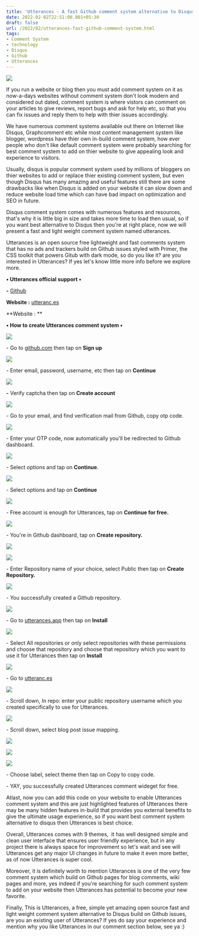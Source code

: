 ```yaml
---
title: 'Utterances - A fast Github comment system alternative to Disqus.'
date: 2022-02-02T22:51:00.001+05:30
draft: false
url: /2022/02/utterances-fast-github-comment-system.html
tags: 
- Comment System
- technology
- Disqus
- Github
- Utterances
---
```


  

 [![](https://lh3.googleusercontent.com/-kupiNPW6qvs/Yfq9sHN9fDI/AAAAAAAAI-c/ge1NdQ5o_WwnM59EXBu28Djt-PynJSxQwCNcBGAsYHQ/s1600/1643822507696059-0.png)](https://lh3.googleusercontent.com/-kupiNPW6qvs/Yfq9sHN9fDI/AAAAAAAAI-c/ge1NdQ5o_WwnM59EXBu28Djt-PynJSxQwCNcBGAsYHQ/s1600/1643822507696059-0.png) 

  

  

If you run a website or blog then you must add comment system on it as now-a-days websites without comment system don't look modern and considered out dated, comment system is where vistors can comment on your articles to give reviews, report bugs and ask for help etc, so that you can fix issues and reply them to help with thier issues accordingly.

  

We have numerous comment systems available out there on Internet like Disqus, Graphcomment etc while most content management system like blogger, wordpress have thier own in-build comment system, how ever people who don't like default comment system were probably searching for best comment system to add on thier website to give appealing look and experience to visitors.

  

Usually, disqus is popular comment system used by millions of bloggers on thier websites to add or replace thier existing comment system, but even though Disqus has many amazing and useful features still there are some drawbacks like when Disqus is added on your website it can slow down and reduce website load time which can have bad impact on optimization and SEO in future.

  

Disqus comment system comes with numerous features and resources, that's why it is little big in size and takes more time to load then usual, so if you want best alternative to Disqus then you're at right place, now we will present a fast and light weight comment system named utterances.

  

Utterances is an open source free lightweight and fast comments system that has no ads and trackers build on Github issues styled with Primer, the CSS toolkit that powers Gitub with dark mode, so do you like it? are you interested in Utterances? If yes let's know little more info before we explore more.

  

**• Utterances official support •**

**\-** [Github](http://github.com/utterance)

  

**Website :** [utteranc.es](http://utteranc.es)

  

**Website : **

**• How to create Utterances comment system •**

 **[![](https://lh3.googleusercontent.com/-I0grgLR2u3M/Yfq9rNr_M_I/AAAAAAAAI-Y/DUaiE70qtCAQE6tQP8IZA2PKYmrt5cVhACNcBGAsYHQ/s1600/1643822503517379-1.png)](https://lh3.googleusercontent.com/-I0grgLR2u3M/Yfq9rNr_M_I/AAAAAAAAI-Y/DUaiE70qtCAQE6tQP8IZA2PKYmrt5cVhACNcBGAsYHQ/s1600/1643822503517379-1.png)** 

\- Go to [github.com](http://github.com) then tap on **Sign up**

 **[![](https://lh3.googleusercontent.com/-vNLtHJppl5E/Yfq9qDcZajI/AAAAAAAAI-U/P4JlAsRoXkA-fQIOjF9HL-fG0WY8AkyYACNcBGAsYHQ/s1600/1643822499619233-2.png)](https://lh3.googleusercontent.com/-vNLtHJppl5E/Yfq9qDcZajI/AAAAAAAAI-U/P4JlAsRoXkA-fQIOjF9HL-fG0WY8AkyYACNcBGAsYHQ/s1600/1643822499619233-2.png)** 

\- Enter email, password, username, etc then tap on **Continue**

  

 [![](https://lh3.googleusercontent.com/-s-cv4L9N3eY/Yfq9pG2q1aI/AAAAAAAAI-Q/zj3tsDGm3okhk0GJ8tdUMON5sytbFW9OQCNcBGAsYHQ/s1600/1643822495341707-3.png)](https://lh3.googleusercontent.com/-s-cv4L9N3eY/Yfq9pG2q1aI/AAAAAAAAI-Q/zj3tsDGm3okhk0GJ8tdUMON5sytbFW9OQCNcBGAsYHQ/s1600/1643822495341707-3.png) 

  

**\-** Verify captcha then tap on **Create account**

 **[![](https://lh3.googleusercontent.com/-TinEuWFBktg/Yfq9n4yNQaI/AAAAAAAAI-M/sPguCqllriIu69zZbVHUGglqXuMcRS6JACNcBGAsYHQ/s1600/1643822491215432-4.png)](https://lh3.googleusercontent.com/-TinEuWFBktg/Yfq9n4yNQaI/AAAAAAAAI-M/sPguCqllriIu69zZbVHUGglqXuMcRS6JACNcBGAsYHQ/s1600/1643822491215432-4.png)** 

\- Go to your email, and find verification mail from Github, copy otp code.

  

 [![](https://lh3.googleusercontent.com/-od2ZtRW5zxU/Yfq9myeLW5I/AAAAAAAAI-I/QgkfFeNfp-QScdf7CpDUwFosOyj23Q40ACNcBGAsYHQ/s1600/1643822487328145-5.png)](https://lh3.googleusercontent.com/-od2ZtRW5zxU/Yfq9myeLW5I/AAAAAAAAI-I/QgkfFeNfp-QScdf7CpDUwFosOyj23Q40ACNcBGAsYHQ/s1600/1643822487328145-5.png) 

  

\- Enter your OTP code, now automatically you'll be redirected to Github dashboard.

  

 [![](https://lh3.googleusercontent.com/-QHeQM4jBcrE/Yfq9l1ct6vI/AAAAAAAAI-A/AICdWwC1iRIoM5cEhopz_JyxbwTWzMj8QCNcBGAsYHQ/s1600/1643822482862092-6.png)](https://lh3.googleusercontent.com/-QHeQM4jBcrE/Yfq9l1ct6vI/AAAAAAAAI-A/AICdWwC1iRIoM5cEhopz_JyxbwTWzMj8QCNcBGAsYHQ/s1600/1643822482862092-6.png) 

  

\- Select options and tap on **Continue**.

  

 [![](https://lh3.googleusercontent.com/-eHQBEIEnilc/Yfq9kytKdbI/AAAAAAAAI94/-L4XU2SGGi8jvuwaIXuycKOGfZpTCvwwwCNcBGAsYHQ/s1600/1643822478236271-7.png)](https://lh3.googleusercontent.com/-eHQBEIEnilc/Yfq9kytKdbI/AAAAAAAAI94/-L4XU2SGGi8jvuwaIXuycKOGfZpTCvwwwCNcBGAsYHQ/s1600/1643822478236271-7.png) 

  

\- Select options and tap on **Continue**

 **[![](https://lh3.googleusercontent.com/-wXmtpj-KoSw/Yfq9jvveirI/AAAAAAAAI90/NVyQxR5PTU4Ul8-WGqrSV6B6tkTDJr8SACNcBGAsYHQ/s1600/1643822473842244-8.png)](https://lh3.googleusercontent.com/-wXmtpj-KoSw/Yfq9jvveirI/AAAAAAAAI90/NVyQxR5PTU4Ul8-WGqrSV6B6tkTDJr8SACNcBGAsYHQ/s1600/1643822473842244-8.png)** 

\- Free account is enough for Utterances, tap on **Continue for free.**

 **[![](https://lh3.googleusercontent.com/-5OOEkyOOcZU/Yfq9iZDnvrI/AAAAAAAAI9w/pE2L7llzW_YPf5lIozOhNVssZeYkaiF2QCNcBGAsYHQ/s1600/1643822469429668-9.png)](https://lh3.googleusercontent.com/-5OOEkyOOcZU/Yfq9iZDnvrI/AAAAAAAAI9w/pE2L7llzW_YPf5lIozOhNVssZeYkaiF2QCNcBGAsYHQ/s1600/1643822469429668-9.png)** 

\- You're in Github dashboard, tap on **Create repository.**

 **[![](https://lh3.googleusercontent.com/-ItbrDPYyw5g/Yfq9hcxlK4I/AAAAAAAAI9s/4B9uHzpPLDMRQImsrYiARGXAbTHFYt8-gCNcBGAsYHQ/s1600/1643822464778650-10.png)](https://lh3.googleusercontent.com/-ItbrDPYyw5g/Yfq9hcxlK4I/AAAAAAAAI9s/4B9uHzpPLDMRQImsrYiARGXAbTHFYt8-gCNcBGAsYHQ/s1600/1643822464778650-10.png)** 

  

 [![](https://lh3.googleusercontent.com/-dpmLGD2QNmM/Yfq9gWSwBKI/AAAAAAAAI9o/SnOt-CE3ftsNykDzpCN2fdHt0jA6lY9SQCNcBGAsYHQ/s1600/1643822459997323-11.png)](https://lh3.googleusercontent.com/-dpmLGD2QNmM/Yfq9gWSwBKI/AAAAAAAAI9o/SnOt-CE3ftsNykDzpCN2fdHt0jA6lY9SQCNcBGAsYHQ/s1600/1643822459997323-11.png) 

  

  

\- Enter Repository name of your choice, select Public then tap on **Create Repository.**

 **[![](https://lh3.googleusercontent.com/-1jSHQtrOqWs/Yfq9e7E4sBI/AAAAAAAAI9k/_tbh_JR-TygbmozyEiRXt5njJPUAMD3KwCNcBGAsYHQ/s1600/1643822454943454-12.png)](https://lh3.googleusercontent.com/-1jSHQtrOqWs/Yfq9e7E4sBI/AAAAAAAAI9k/_tbh_JR-TygbmozyEiRXt5njJPUAMD3KwCNcBGAsYHQ/s1600/1643822454943454-12.png)** 

\- You successfully created a Github repository.

  

 [![](https://lh3.googleusercontent.com/-kNkPUzi-nNM/Yfq9d3y2n2I/AAAAAAAAI9g/xQiv_Ka-rF4jBLtNxrqx17btn5qHn8IkgCNcBGAsYHQ/s1600/1643822450682135-13.png)](https://lh3.googleusercontent.com/-kNkPUzi-nNM/Yfq9d3y2n2I/AAAAAAAAI9g/xQiv_Ka-rF4jBLtNxrqx17btn5qHn8IkgCNcBGAsYHQ/s1600/1643822450682135-13.png) 

  

  

  

\- Go to [utterances.app](https://github.com/apps/utterances) then tap on **Install**

  

 [![](https://lh3.googleusercontent.com/-4ZHAm9yBCcE/Yfq9csXy_zI/AAAAAAAAI9c/Jlx3qM-8I3cXcT6oRDDb5Ewa1s838jrOACNcBGAsYHQ/s1600/1643822445908443-14.png)](https://lh3.googleusercontent.com/-4ZHAm9yBCcE/Yfq9csXy_zI/AAAAAAAAI9c/Jlx3qM-8I3cXcT6oRDDb5Ewa1s838jrOACNcBGAsYHQ/s1600/1643822445908443-14.png) 

  

  

\- Select All repositories or only select repositories with these permissions and choose that repository and choose that repository which you want to use it for Utterances then tap on **Install**

 [![](https://lh3.googleusercontent.com/-HilX6YbrhUg/Yfq9brVRHxI/AAAAAAAAI9Y/WkbJt4aR4u4_5s-SaWdhYK8VHSZG_yBywCNcBGAsYHQ/s1600/1643822441277110-15.png)](https://lh3.googleusercontent.com/-HilX6YbrhUg/Yfq9brVRHxI/AAAAAAAAI9Y/WkbJt4aR4u4_5s-SaWdhYK8VHSZG_yBywCNcBGAsYHQ/s1600/1643822441277110-15.png) 

  

  

\- Go to [utteranc.es](http://utteranc.es)

  

 [![](https://lh3.googleusercontent.com/-yq4O1yM91fQ/Yfq9adwDEsI/AAAAAAAAI9U/tbmHl9qpHt0lxcd3DBcSS_LuVNLv-ew6wCNcBGAsYHQ/s1600/1643822436940544-16.png)](https://lh3.googleusercontent.com/-yq4O1yM91fQ/Yfq9adwDEsI/AAAAAAAAI9U/tbmHl9qpHt0lxcd3DBcSS_LuVNLv-ew6wCNcBGAsYHQ/s1600/1643822436940544-16.png) 

  

  

\- Scroll down, In repo: enter your public repository username which you created specifically to use for Utterances.

  

 [![](https://lh3.googleusercontent.com/-HGtLeoQUHG8/Yfq9ZC2eDAI/AAAAAAAAI9Q/PLcWHNKNHBoGaxGlKEGNUrIZAkOm9iPTQCNcBGAsYHQ/s1600/1643822431808145-17.png)](https://lh3.googleusercontent.com/-HGtLeoQUHG8/Yfq9ZC2eDAI/AAAAAAAAI9Q/PLcWHNKNHBoGaxGlKEGNUrIZAkOm9iPTQCNcBGAsYHQ/s1600/1643822431808145-17.png) 

  

  

\- Scroll down, select blog post issue mapping.

  

 [![](https://lh3.googleusercontent.com/-zK3ylNSlhTo/Yfq9X9LePhI/AAAAAAAAI9M/cS4Sr6NVQU87NAmmrQz3vxdFZuCLVSB4ACNcBGAsYHQ/s1600/1643822427091146-18.png)](https://lh3.googleusercontent.com/-zK3ylNSlhTo/Yfq9X9LePhI/AAAAAAAAI9M/cS4Sr6NVQU87NAmmrQz3vxdFZuCLVSB4ACNcBGAsYHQ/s1600/1643822427091146-18.png) 

  

  

 [![](https://lh3.googleusercontent.com/-eqCVAsr6Phw/Yfq9W8Zi1NI/AAAAAAAAI9I/3z6XkETsNvAQscjRaCbQLnJGx4YlNjFVACNcBGAsYHQ/s1600/1643822422511990-19.png)](https://lh3.googleusercontent.com/-eqCVAsr6Phw/Yfq9W8Zi1NI/AAAAAAAAI9I/3z6XkETsNvAQscjRaCbQLnJGx4YlNjFVACNcBGAsYHQ/s1600/1643822422511990-19.png) 

  

 [![](https://lh3.googleusercontent.com/-RUyr1h2ox_s/Yfq9Vr_2gmI/AAAAAAAAI9E/2pVFSSZIu1Uq9FHcnVMLeIsSGvnSgzCkgCNcBGAsYHQ/s1600/1643822417893128-20.png)](https://lh3.googleusercontent.com/-RUyr1h2ox_s/Yfq9Vr_2gmI/AAAAAAAAI9E/2pVFSSZIu1Uq9FHcnVMLeIsSGvnSgzCkgCNcBGAsYHQ/s1600/1643822417893128-20.png) 

  

  

\- Choose label, select theme then tap on Copy to copy code.

  

\- YAY, you successfully created Utterances comment wideget for free.

  

Atlast, now you can add this code on your website to enable Utterances comment system and this are just highlighted features of Utterances there may be many hidden features in-build that provides you external benefits to give the ultimate usage experience, so if you want best comment system alternative to disqus then Utterances is best choice.

  

Overall, Utterances comes with 9 themes,  it has well designed simple and clean user interface that ensures user friendly experience, but in any project there is always space for improvement so let's wait and see will Utterances get any major UI changes in future to make it even more better, as of now Utterances is super cool.

  

Moreover, it is definitely worth to mention Utterances is one of the very few comment system which build on Github pages for blog comments, wiki pages and more, yes indeed if you're searching for such comment system to add on your website then Utterances has potential to become your new favorite.

  

Finally, This is Utterances, a free, simple yet amazing open source fast and light weight comment system alternative to Disqus build on Github issues, are you an existing user of Utterances? If yes do say your experience and mention why you like Utterances in our comment section below, see ya :)